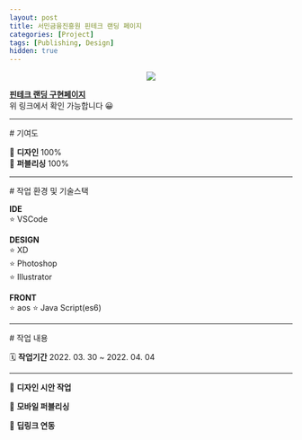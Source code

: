 ```yaml
---
layout: post
title: 서민금융진흥원 핀테크 랜딩 페이지
categories: [Project]
tags: [Publishing, Design]
hidden: true
---
```


<p style="text-align: center;">
<img src="{{ site.baseurl }}/assets/img/project/fintech.jpg">
</p> 

**[핀테크 랜딩 구현페이지](https://yi-jeong.github.io/portfolio/portCode/port-06/index.html)**  
위 링크에서 확인 가능합니다 😀  

----

<p class="box-title"># 기여도</p>

🎨 **디자인** 100%  
📝 **퍼블리싱** 100%  

----
<p class="box-title"># 작업 환경 및 기술스택</p>

**IDE**   
   ⭐️ VSCode  

**DESIGN**  
   ⭐️ XD  
   ⭐️ Photoshop  
   ⭐️ Illustrator  

**FRONT**  
   ⭐️ aos
   ⭐️ Java Script(es6)

----

<p class="box-title"># 작업 내용</p>

🗓 **작업기간**  2022. 03. 30 ~ 2022. 04. 04

--- 

📌 **디자인 시안 작업**   

📌 **모바일 퍼블리싱**  

📌 **딥링크 연동**


